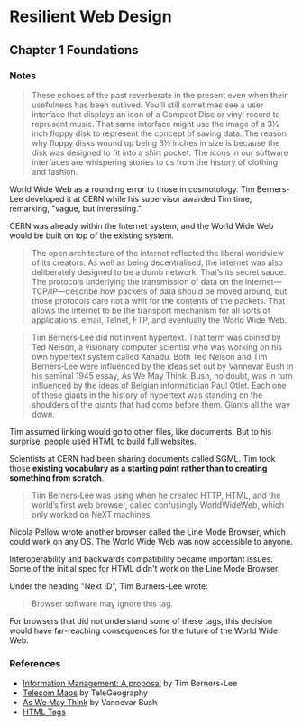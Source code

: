 # Resilient Web Design
## Chapter 1 Foundations

### Notes

> These echoes of the past reverberate in the present even when their usefulness has been outlived. You’ll still sometimes see a user interface that displays an icon of a Compact Disc or vinyl record to represent music. That same interface might use the image of a 3½ inch floppy disk to represent the concept of saving data. The reason why floppy disks wound up being 3½ inches in size is because the disk was designed to fit into a shirt pocket. The icons in our software interfaces are whispering stories to us from the history of clothing and fashion.

World Wide Web as a rounding error to those in cosmotology. Tim Berners-Lee developed it at CERN while his supervisor awarded Tim time, remarking, "vague, but interesting." 

CERN was already within the Internet system, and the World Wide Web would be built on top of the existing system.

> The open architecture of the internet reflected the liberal worldview of its creators. As well as being decentralised, the internet was also deliberately designed to be a dumb network. That’s its secret sauce. The protocols underlying the transmission of data on the internet—TCP/IP—describe how packets of data should be moved around, but those protocols care not a whit for the contents of the packets. That allows the internet to be the transport mechanism for all sorts of applications: email, Telnet, FTP, and eventually the World Wide Web.

> Tim Berners‐Lee did not invent hypertext. That term was coined by Ted Nelson, a visionary computer scientist who was working on his own hypertext system called Xanadu. Both Ted Nelson and Tim Berners‐Lee were influenced by the ideas set out by Vannevar Bush in his seminal 1945 essay, As We May Think. Bush, no doubt, was in turn influenced by the ideas of Belgian informatician Paul Otlet. Each one of these giants in the history of hypertext was standing on the shoulders of the giants that had come before them. Giants all the way down.

Tim assumed linking would go to other files, like documents. But to his surprise, people used HTML to build full websites.

Scientists at CERN had been sharing documents called SGML. Tim took those **existing vocabulary as a starting point rather than to creating something from scratch**.

> Tim Berners‐Lee was using when he created HTTP, HTML, and the world’s first web browser, called confusingly WorldWideWeb, which only worked on NeXT machines.

Nicola Pellow wrote another browser called the Line Mode Browser, which could work on any OS. The World Wide Web was now accessible to anyone.

Interoperability and backwards compatibility became important issues. Some of the initial spec for HTML didn't work on the Line Mode Browser. 

Under the heading "Next ID", Tim Burners-Lee wrote:
> Browser software may ignore this tag.

For browsers that did not understand some of these tags, this decision would have far-reaching consequences for the future of the World Wide Web.

### References

- [Information Management: A proposal](https://www.w3.org/History/1989/proposal.html) by Tim Berners-Lee
- [Telecom Maps](https://www.telegeography.com/telecom-maps/index.html) by TeleGeography
- [As We May Think](http://www.theatlantic.com/magazine/archive/1945/07/as-we-may-think/303881/) by Vannevar Bush
- [HTML Tags](http://info.cern.ch/hypertext/WWW/MarkUp/Tags.html)
